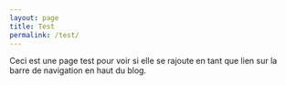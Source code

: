 ```yaml
---
layout: page
title: Test
permalink: /test/
---
```


Ceci est une page test pour voir si elle se rajoute en tant que lien sur la barre de navigation en haut du blog.